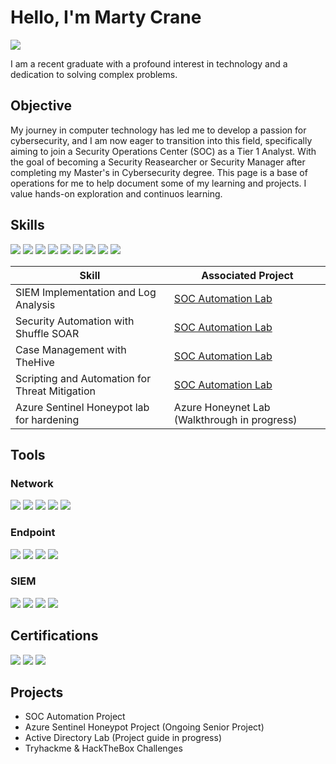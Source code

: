 # Hello, I'm Marty Crane
<a href="https://www.linkedin.com/in/martycrane/"><img src="https://img.shields.io/badge/-LinkedIn-0072b1?&style=for-the-badge&logo=linkedin&logoColor=white" /></a>

I am a recent graduate with a profound interest in technology and a dedication to solving complex problems.

## Objective

My journey in computer technology has led me to develop a passion for cybersecurity, and I am now eager to transition into this field, specifically aiming to join a Security Operations Center (SOC) as a Tier 1 Analyst. With the goal of becoming a Security Reasearcher or Security Manager after completing my Master's in Cybersecurity degree. This page is a base of operations for me to help document some of my learning and projects. I value hands-on exploration and continuos learning. 

## Skills
<div>
    <img src="https://img.shields.io/badge/-Log%20Analysis-6A0DAD?&style=for-the-badge&logoColor=white" />
    <img src="https://img.shields.io/badge/-Python-3776AB?&style=for-the-badge&logo=Python&logoColor=white" />
    <img src="https://img.shields.io/badge/-TCP/IP-007396?&style=for-the-badge&logoColor=white" />
    <img src="https://img.shields.io/badge/-Incident%20Response-DC3545?&style=for-the-badge&logoColor=white" />
    <img src="https://img.shields.io/badge/-Security%20Frameworks-6C757D?&style=for-the-badge&logoColor=white" />
    <img src="https://img.shields.io/badge/-Active%20Directory-005571?&style=for-the-badge&logo=Active%20Directory&logoColor=white" />
    <img src="https://img.shields.io/badge/-Firewalls-FF5733?&style=for-the-badge&logoColor=white" />
    <img src="https://img.shields.io/badge/-CTI-FFC300?&style=for-the-badge&logoColor=white" />
    <img src="https://img.shields.io/badge/-IDS%2FIPS-990000?&style=for-the-badge&logoColor=white" />
</div>


| Skill                                         | Associated Project         |
|-----------------------------------------------|----------------------------|
| SIEM Implementation and Log Analysis          | <a href= "https://github.com/MrGolbez/MrGolbez/blob/main/SOC%20Automation%20Lab">SOC Automation Lab</a>|
| Security Automation with Shuffle SOAR         | <a href= "https://github.com/MrGolbez/MrGolbez/blob/main/SOC%20Automation%20Lab">SOC Automation Lab</a>|
| Case Management with TheHive                  | <a href= "https://github.com/MrGolbez/MrGolbez/blob/main/SOC%20Automation%20Lab">SOC Automation Lab</a>|
| Scripting and Automation for Threat Mitigation | <a href= "https://github.com/MrGolbez/MrGolbez/blob/main/SOC%20Automation%20Lab">SOC Automation Lab</a>|
| Azure Sentinel Honeypot lab for hardening      | Azure Honeynet Lab (Walkthrough in progress)|

## Tools

### Network
<div>
    <img src="https://img.shields.io/badge/-Wireshark-1679A7?&style=for-the-badge&logo=Wireshark&logoColor=white" />
    <img src="https://img.shields.io/badge/-Suricata-EF3B2D?&style=for-the-badge&logo=Suricata&logoColor=white" />
    <img src="https://img.shields.io/badge/-Zeek-777BB4?&style=for-the-badge&logo=Zeek&logoColor=white" />
    <img src="https://img.shields.io/badge/-Nmap-2C3E50?&style=for-the-badge&logo=Nmap&logoColor=white" />
    <img src="https://img.shields.io/badge/-Snort-D32F2F?&style=for-the-badge&logo=Snort&logoColor=white" />
</div>

### Endpoint
<div>
    <img src="https://img.shields.io/badge/-Microsoft_Defender_for_Endpoint-00A4EF?&style=for-the-badge&logo=Microsoft&logoColor=white" />
    <img src="https://img.shields.io/badge/-Velociraptor-4B275F?&style=for-the-badge&logo=Velociraptor&logoColor=white" />
    <img src="https://img.shields.io/badge/-VirusTotal-394EFF?&style=for-the-badge&logo=VirusTotal&logoColor=white" />
    <img src="https://img.shields.io/badge/-EDR%20Solutions-00A3E0?&style=for-the-badge&logoColor=white" />    
</div>

### SIEM
<div>
    <img src="https://img.shields.io/badge/-Microsoft_Sentinel-0078D4?&style=for-the-badge&logo=Microsoft&logoColor=white" />
    <img src="https://img.shields.io/badge/-Elastic-005571?&style=for-the-badge&logo=Elastic&logoColor=white" />
    <img src="https://img.shields.io/badge/-Splunk-000000?&style=for-the-badge&logo=Splunk&logoColor=white" />
    <img src="https://img.shields.io/badge/-Wazuh-005571?&style=for-the-badge&logo=Wazuh&logoColor=white" />
</div>

## Certifications
<div>
<img src="https://img.shields.io/badge/-Security%2B-FF0000?&style=for-the-badge&logo=CompTIA&logoColor=white" />
<img src="https://img.shields.io/badge/-AWS%20Certified%20Cloud%20Practitioner-FF9900?&style=for-the-badge&logo=Amazon%20AWS&logoColor=white" />
<img src="https://img.shields.io/badge/-Google%20Cybersecurity%20-4285F4?&style=for-the-badge&logo=Google%20Cloud&logoColor=white" />
</div>

## Projects
- SOC Automation Project
- Azure Sentinel Honeypot Project (Ongoing Senior Project)
- Active Directory Lab (Project guide in progress)
- Tryhackme & HackTheBox Challenges
